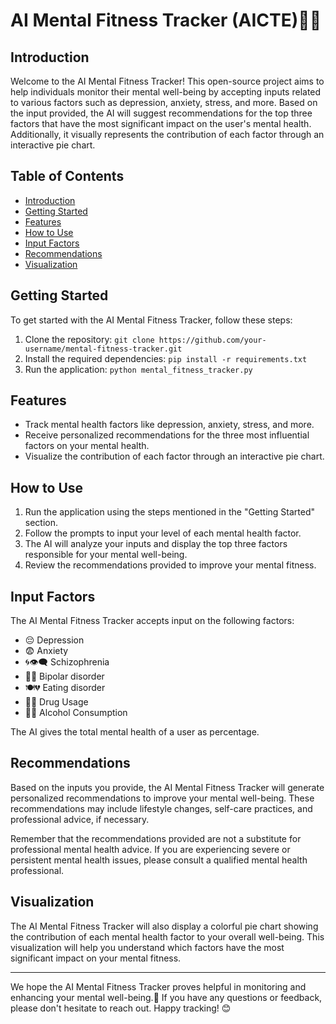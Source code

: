 # AI Mental Fitness Tracker (AICTE)🧠💪


## Introduction

Welcome to the AI Mental Fitness Tracker! This open-source project aims to help individuals monitor their mental well-being by accepting inputs related to various factors such as depression, anxiety, stress, and more. Based on the input provided, the AI will suggest recommendations for the top three factors that have the most significant impact on the user's mental health. Additionally, it visually represents the contribution of each factor through an interactive pie chart.

## Table of Contents

- [Introduction](#introduction)
- [Getting Started](#getting-started)
- [Features](#features)
- [How to Use](#how-to-use)
- [Input Factors](#input-factors)
- [Recommendations](#recommendations)
- [Visualization](#visualization)

## Getting Started

To get started with the AI Mental Fitness Tracker, follow these steps:

1. Clone the repository: `git clone https://github.com/your-username/mental-fitness-tracker.git`
2. Install the required dependencies: `pip install -r requirements.txt`
3. Run the application: `python mental_fitness_tracker.py`

## Features

- Track mental health factors like depression, anxiety, stress, and more.
- Receive personalized recommendations for the three most influential factors on your mental health.
- Visualize the contribution of each factor through an interactive pie chart.

## How to Use

1. Run the application using the steps mentioned in the "Getting Started" section.
2. Follow the prompts to input your level of each mental health factor.
3. The AI will analyze your inputs and display the top three factors responsible for your mental well-being.
4. Review the recommendations provided to improve your mental fitness.

## Input Factors

The AI Mental Fitness Tracker accepts input on the following factors:

- 😔 Depression
- 😨 Anxiety
- 🌀👁️‍🗨️ Schizophrenia
- 🎢😔 Bipolar disorder
- 🍽️💔 Eating disorder
- 💊🚬 Drug Usage
- 🍺🍷 Alcohol Consumption

The AI gives the total mental health of a user as percentage.

## Recommendations

Based on the inputs you provide, the AI Mental Fitness Tracker will generate personalized recommendations to improve your mental well-being. These recommendations may include lifestyle changes, self-care practices, and professional advice, if necessary.

Remember that the recommendations provided are not a substitute for professional mental health advice. If you are experiencing severe or persistent mental health issues, please consult a qualified mental health professional.

## Visualization

The AI Mental Fitness Tracker will also display a colorful pie chart showing the contribution of each mental health factor to your overall well-being. This visualization will help you understand which factors have the most significant impact on your mental fitness.

---

We hope the AI Mental Fitness Tracker proves helpful in monitoring and enhancing your mental well-being.🌟 If you have any questions or feedback, please don't hesitate to reach out. Happy tracking! 😊
